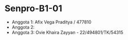 # Senpro-B1-01

- Anggota 1: Afix Vega Praditya / 477810
- Anggota 2: 
- Anggota 3: Ovie Khaira Zayyan - 22/494801/TK/54315
